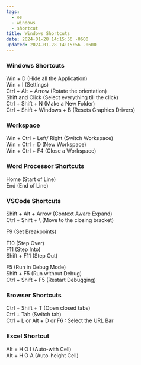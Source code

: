 ```yaml
---
tags:
  - os
  - windows
  - shortcut
title: Windows Shortcuts
date: 2024-01-28 14:15:56 -0600
updated: 2024-01-28 14:15:56 -0600
---
```


### Windows Shortcuts

Win + D (Hide all the Application)  
Win + I (Settings)  
Ctrl + Alt + Arrow (Rotate the orientation)  
Shift and Click (Select everything till the click)  
Ctrl + Shift + N (Make a New Folder)  
Ctrl + Shift + Windows + B (Resets Graphics Drivers)

### Workspace

Win + Ctrl + Left/ Right (Switch Workspace)  
Win + Ctrl + D (New Workspace)  
Win + Ctrl + F4 (Close a Workspace)

### Word Processor Shortcuts

Home (Start of Line)  
End (End of Line)

### VSCode Shortcuts

Shift + Alt + Arrow (Context Aware Expand)  
Ctrl + Shift + \ (Move to the closing bracket)

F9 (Set Breakpoints)

F10 (Step Over)  
F11 (Step Into)  
Shift + F11 (Step Out)

F5 (Run in Debug Mode)  
Shift + F5 (Run without Debug)  
Ctrl + Shift + F5 (Restart Debugging)

### Browser Shortcuts

Ctrl + Shift + T (Open closed tabs)  
Ctrl + Tab (Switch tab)  
Ctrl + L or Alt + D or F6 : Select the URL Bar

### Excel Shortcut

Alt + H O I (Auto-with Cell)  
Alt + H O A (Auto-height Cell)
